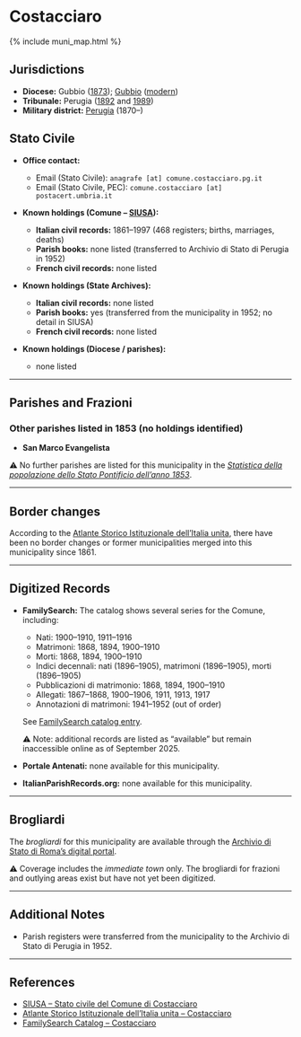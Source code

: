 # Costacciaro

{% include muni_map.html %}

## Jurisdictions

* **Diocese:** Gubbio ([1873](https://www.google.it/books/edition/Il_libro_de_comuni_del_Regno_d_Italia_co/WF9mfeJJcDEC?gbpv=1)); [Gubbio](../dio/gubbio.md) ([modern](https://www.chiesacattolica.it/annuario-cei/ricerca-parrocchie/))
* **Tribunale:** Perugia ([1892](https://www.google.it/books/edition/Bollettino_ufficiale_del_Ministero_di_gr/kRXd4t5fK-0C?hl=en&gbpv=1&pg=PA457&printsec=frontcover) and [1989](https://www.google.it/books/edition/Gazzetta_ufficiale_della_Repubblica_ital/-Z6nogg-qMQC?hl=en&gbpv=1&pg=RA8-PA38&printsec=frontcover))
* **Military district:** [Perugia](../mil/perugia.md) (1870–)

## Stato Civile

* **Office contact:**

  * Email (Stato Civile): `anagrafe [at] comune.costacciaro.pg.it`
  * Email (Stato Civile, PEC): `comune.costacciaro [at] postacert.umbria.it`

* **Known holdings (Comune – [SIUSA](https://siusa-archivi.cultura.gov.it/cgi-bin/siusa/pagina.pl?TipoPag=comparc&Chiave=303174)):**

  * **Italian civil records:** 1861–1997 (468 registers; births, marriages, deaths)
  * **Parish books:** none listed (transferred to Archivio di Stato di Perugia in 1952)
  * **French civil records:** none listed

* **Known holdings (State Archives):**

  * **Italian civil records:** none listed
  * **Parish books:** yes (transferred from the municipality in 1952; no detail in SIUSA)
  * **French civil records:** none listed

* **Known holdings (Diocese / parishes):**

  * none listed

---

## Parishes and Frazioni

### Other parishes listed in 1853 (no holdings identified)

* **San Marco Evangelista**

⚠️ No further parishes are listed for this municipality in the *[Statistica della popolazione dello Stato Pontificio dell’anno 1853](https://www.google.it/books/edition/Statistics_della_popolazione_dello_Stato/v6dCAQAAMAAJ)*.

---

## Border changes

According to the [Atlante Storico Istituzionale dell’Italia unita](http://dati.san.beniculturali.it/asi/local/), there have been no border changes or former municipalities merged into this municipality since 1861.

---

## Digitized Records

* **FamilySearch:** The catalog shows several series for the Comune, including:

  * Nati: 1900–1910, 1911–1916
  * Matrimoni: 1868, 1894, 1900–1910
  * Morti: 1868, 1894, 1900–1910
  * Indici decennali: nati (1896–1905), matrimoni (1896–1905), morti (1896–1905)
  * Pubblicazioni di matrimonio: 1868, 1894, 1900–1910
  * Allegati: 1867–1868, 1900–1906, 1911, 1913, 1917
  * Annotazioni di matrimoni: 1941–1952 (out of order)

  See [FamilySearch catalog entry](https://www.familysearch.org/en/search/catalog/758014).

  ⚠️ Note: additional records are listed as “available” but remain inaccessible online as of September 2025.

* **Portale Antenati:** none available for this municipality.

* **ItalianParishRecords.org:** none available for this municipality.

---

## Brogliardi

The *brogliardi* for this municipality are available through the [Archivio di Stato di Roma’s digital portal](https://imagoarchiviodistatoroma.cultura.gov.it/Gregoriano/s_brogliardi.php?Provincia=Urbino%20Pesaro&Denominazione=Costacciaro).

⚠️ Coverage includes the *immediate town* only. The brogliardi for frazioni and outlying areas exist but have not yet been digitized.

---

## Additional Notes

* Parish registers were transferred from the municipality to the Archivio di Stato di Perugia in 1952.

---

## References

* [SIUSA – Stato civile del Comune di Costacciaro](https://siusa-archivi.cultura.gov.it/cgi-bin/siusa/pagina.pl?TipoPag=comparc&Chiave=303174)
* [Atlante Storico Istituzionale dell’Italia unita – Costacciaro](http://dati.san.beniculturali.it/asi/local/)
* [FamilySearch Catalog – Costacciaro](https://www.familysearch.org/en/search/catalog/758014)

